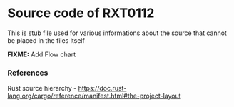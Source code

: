 # Source code of RXT0112

This is stub file used for various informations about the source that cannot be placed in the files itself

**FIXME:** Add Flow chart

### References
Rust source hierarchy - https://doc.rust-lang.org/cargo/reference/manifest.html#the-project-layout